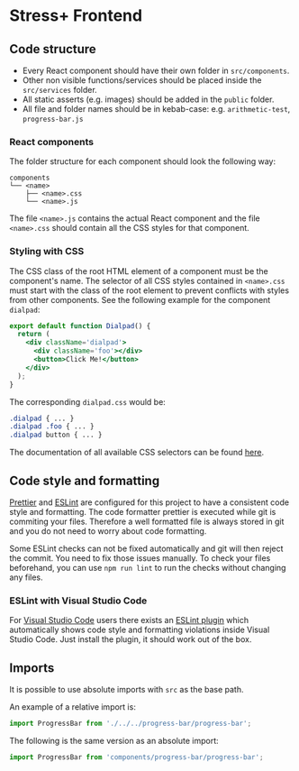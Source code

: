 # Stress+ Frontend

## Code structure
- Every React component should have their own folder in `src/components`.
- Other non visible functions/services should be placed inside the `src/services` folder.
- All static asserts (e.g. images) should be added in the `public` folder.
- All file and folder names should be in kebab-case: e.g. `arithmetic-test`, `progress-bar.js`

### React components
The folder structure for each component should look the following way:
```
components
└── <name>
    ├── <name>.css
    └── <name>.js
```
The file `<name>.js` contains the actual React component and the file `<name>.css` should contain all the CSS styles for that component.

### Styling with CSS
The CSS class of the root HTML element of a component must be the component's name. The selector of all CSS styles contained in `<name>.css` must start with the class of the root element to prevent conflicts with styles from other components. See the following example for the component `dialpad`:

```jsx
export default function Dialpad() {
  return (
    <div className='dialpad'>
      <div className='foo'></div>
      <button>Click Me!</button> 
    </div>
  );
}
```

The corresponding `dialpad.css` would be:
```css
.dialpad { ... }
.dialpad .foo { ... }
.dialpad button { ... }
```

The documentation of all available CSS selectors can be found [here](https://www.w3schools.com/cssref/css_selectors.asp).

## Code style and formatting
[Prettier](https://prettier.io) and [ESLint](https://eslint.org) are configured for this project to have a consistent code style and formatting.
The code formatter prettier is executed while git is commiting your files. Therefore a well formatted file is always stored in git and you do not need to worry about code formatting.

Some ESLint checks can not be fixed automatically and git will then reject the commit. You need to fix those issues manually. To check your files beforehand, you can use `npm run lint` to run the checks without changing any files.

### ESLint with Visual Studio Code
For [Visual Studio Code](https://code.visualstudio.com) users there exists an [ESLint plugin](https://marketplace.visualstudio.com/items?itemName=dbaeumer.vscode-eslint)
which automatically shows code style and formatting violations inside Visual Studio Code. Just install the plugin, it should work out of the box.

## Imports
It is possible to use absolute imports with `src` as the base path.

An example of a relative import is:
``` jsx
import ProgressBar from './../../progress-bar/progress-bar';
```

The following is the same version as an absolute import:
``` jsx
import ProgressBar from 'components/progress-bar/progress-bar';
```

